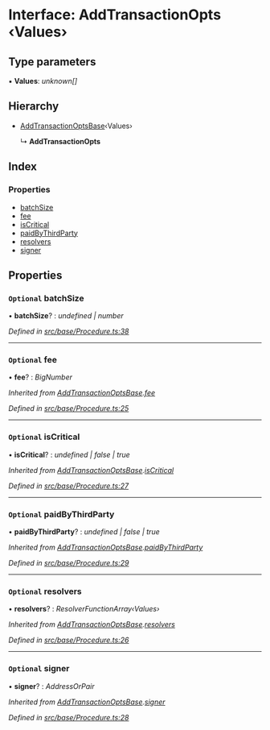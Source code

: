 # Interface: AddTransactionOpts ‹**Values**›

## Type parameters

▪ **Values**: *unknown[]*

## Hierarchy

* [AddTransactionOptsBase](addtransactionoptsbase.md)‹Values›

  ↳ **AddTransactionOpts**

## Index

### Properties

* [batchSize](addtransactionopts.md#optional-batchsize)
* [fee](addtransactionopts.md#optional-fee)
* [isCritical](addtransactionopts.md#optional-iscritical)
* [paidByThirdParty](addtransactionopts.md#optional-paidbythirdparty)
* [resolvers](addtransactionopts.md#optional-resolvers)
* [signer](addtransactionopts.md#optional-signer)

## Properties

### `Optional` batchSize

• **batchSize**? : *undefined | number*

*Defined in [src/base/Procedure.ts:38](https://github.com/PolymathNetwork/polymesh-sdk/blob/1221e467/src/base/Procedure.ts#L38)*

___

### `Optional` fee

• **fee**? : *BigNumber*

*Inherited from [AddTransactionOptsBase](addtransactionoptsbase.md).[fee](addtransactionoptsbase.md#optional-fee)*

*Defined in [src/base/Procedure.ts:25](https://github.com/PolymathNetwork/polymesh-sdk/blob/1221e467/src/base/Procedure.ts#L25)*

___

### `Optional` isCritical

• **isCritical**? : *undefined | false | true*

*Inherited from [AddTransactionOptsBase](addtransactionoptsbase.md).[isCritical](addtransactionoptsbase.md#optional-iscritical)*

*Defined in [src/base/Procedure.ts:27](https://github.com/PolymathNetwork/polymesh-sdk/blob/1221e467/src/base/Procedure.ts#L27)*

___

### `Optional` paidByThirdParty

• **paidByThirdParty**? : *undefined | false | true*

*Inherited from [AddTransactionOptsBase](addtransactionoptsbase.md).[paidByThirdParty](addtransactionoptsbase.md#optional-paidbythirdparty)*

*Defined in [src/base/Procedure.ts:29](https://github.com/PolymathNetwork/polymesh-sdk/blob/1221e467/src/base/Procedure.ts#L29)*

___

### `Optional` resolvers

• **resolvers**? : *ResolverFunctionArray‹Values›*

*Inherited from [AddTransactionOptsBase](addtransactionoptsbase.md).[resolvers](addtransactionoptsbase.md#optional-resolvers)*

*Defined in [src/base/Procedure.ts:26](https://github.com/PolymathNetwork/polymesh-sdk/blob/1221e467/src/base/Procedure.ts#L26)*

___

### `Optional` signer

• **signer**? : *AddressOrPair*

*Inherited from [AddTransactionOptsBase](addtransactionoptsbase.md).[signer](addtransactionoptsbase.md#optional-signer)*

*Defined in [src/base/Procedure.ts:28](https://github.com/PolymathNetwork/polymesh-sdk/blob/1221e467/src/base/Procedure.ts#L28)*
